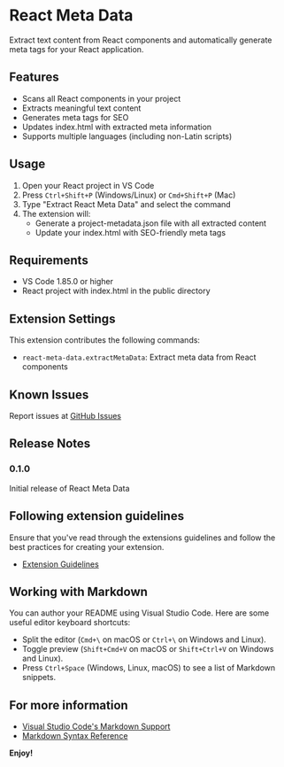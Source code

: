 # React Meta Data

Extract text content from React components and automatically generate meta tags for your React application.

## Features

- Scans all React components in your project
- Extracts meaningful text content
- Generates meta tags for SEO
- Updates index.html with extracted meta information
- Supports multiple languages (including non-Latin scripts)

## Usage

1. Open your React project in VS Code
2. Press `Ctrl+Shift+P` (Windows/Linux) or `Cmd+Shift+P` (Mac)
3. Type "Extract React Meta Data" and select the command
4. The extension will:
   - Generate a project-metadata.json file with all extracted content
   - Update your index.html with SEO-friendly meta tags

## Requirements

- VS Code 1.85.0 or higher
- React project with index.html in the public directory

## Extension Settings

This extension contributes the following commands:

* `react-meta-data.extractMetaData`: Extract meta data from React components

## Known Issues

Report issues at [GitHub Issues](https://github.com/yourusername/react-meta-data/issues)

## Release Notes

### 0.1.0

Initial release of React Meta Data

## Following extension guidelines

Ensure that you've read through the extensions guidelines and follow the best practices for creating your extension.

* [Extension Guidelines](https://code.visualstudio.com/api/references/extension-guidelines)

## Working with Markdown

You can author your README using Visual Studio Code. Here are some useful editor keyboard shortcuts:

* Split the editor (`Cmd+\` on macOS or `Ctrl+\` on Windows and Linux).
* Toggle preview (`Shift+Cmd+V` on macOS or `Shift+Ctrl+V` on Windows and Linux).
* Press `Ctrl+Space` (Windows, Linux, macOS) to see a list of Markdown snippets.

## For more information

* [Visual Studio Code's Markdown Support](http://code.visualstudio.com/docs/languages/markdown)
* [Markdown Syntax Reference](https://help.github.com/articles/markdown-basics/)

**Enjoy!**
